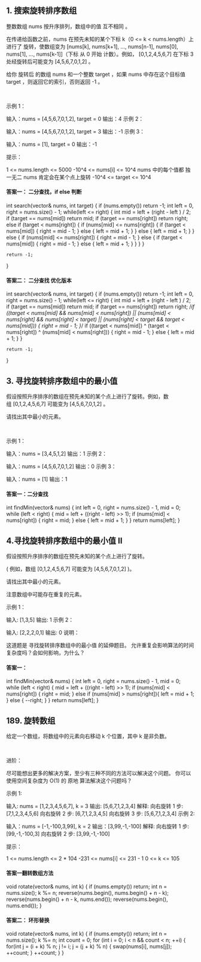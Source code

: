 ## 1. 搜索旋转排序数组  
整数数组 nums 按升序排列，数组中的值 互不相同 。

在传递给函数之前，nums 在预先未知的某个下标 k（0 <= k < nums.length）上进行了 旋转，使数组变为 [nums[k], nums[k+1], ..., nums[n-1], nums[0], nums[1], ..., nums[k-1]]（下标 从 0 开始 计数）。例如， [0,1,2,4,5,6,7] 在下标 3 处经旋转后可能变为 [4,5,6,7,0,1,2] 。

给你 旋转后 的数组 nums 和一个整数 target ，如果 nums 中存在这个目标值 target ，则返回它的索引，否则返回 -1 。

 

示例 1：

输入：nums = [4,5,6,7,0,1,2], target = 0
输出：4
示例 2：

输入：nums = [4,5,6,7,0,1,2], target = 3
输出：-1
示例 3：

输入：nums = [1], target = 0
输出：-1
 

提示：

1 <= nums.length <= 5000
-10^4 <= nums[i] <= 10^4
nums 中的每个值都 独一无二
nums 肯定会在某个点上旋转
-10^4 <= target <= 10^4

#### 答案一： 二分查找，if else 判断
int search(vector<int>& nums, int target) {
    if (nums.empty()) return -1;
    int left = 0, right = nums.size() - 1;
    while(left <= right) {
        int mid = left + (right - left ) / 2;
        if (target == nums[mid]) return mid;
        if (target == nums[right]) return right;
        else if (target < nums[right]) {
            if (nums[mid] <= nums[right]) {
                if (target < nums[mid]) {
                    right = mid - 1;
                } 
                else {
                    left = mid + 1;
                }
            } 
            else {
                left = mid + 1;
            }
        } 
        else {
            if (nums[mid] <= nums[right]) {
                right = mid - 1;
            }
            else {
                if (target < nums[mid]) {
                    right = mid - 1;
                }
                else {
                    left = mid + 1;
                }
            }
        }
    }

    return -1;
}

#### 答案二： 二分查找 优化版本
int search(vector<int>& nums, int target) {
    if (nums.empty()) return -1;
    int left = 0, right = nums.size() - 1;
    while(left <= right) {
        int mid = left + (right - left ) / 2;
        if (target == nums[mid]) return mid;
        if (target == nums[right]) return right;
        /*if ((target < nums[mid] && nums[mid] < nums[right]) || 
            (nums[mid] < nums[right] && nums[right] < target) ||
            (nums[right] < target && target < nums[mid])) {
            right = mid - 1;
        }*/
        if ((target < nums[mid]) ^ (target < nums[right]) ^ (nums[mid] < nums[right])) {
            right = mid - 1;
        }
        else {
            left = mid + 1;
        }
    }

    return -1;
}

## 3. 寻找旋转排序数组中的最小值
假设按照升序排序的数组在预先未知的某个点上进行了旋转。例如，数组 [0,1,2,4,5,6,7] 可能变为 [4,5,6,7,0,1,2] 。

请找出其中最小的元素。

 

示例 1：

输入：nums = [3,4,5,1,2]
输出：1
示例 2：

输入：nums = [4,5,6,7,0,1,2]
输出：0
示例 3：

输入：nums = [1]
输出：1

#### 答案一：二分查找
int findMin(vector<int>& nums) {
    int left = 0, right = nums.size() - 1, mid = 0;
    while (left < right) {
        mid = left + ((right - left) >> 1);
        if (nums[mid] < nums[right]) {
            right = mid;
        } 
        else {
            left = mid + 1;
        }
    }
    return nums[left];
}

## 4.寻找旋转排序数组中的最小值 II
假设按照升序排序的数组在预先未知的某个点上进行了旋转。

( 例如，数组 [0,1,2,4,5,6,7] 可能变为 [4,5,6,7,0,1,2] )。

请找出其中最小的元素。

注意数组中可能存在重复的元素。

示例 1：

输入: [1,3,5]
输出: 1
示例 2：

输入: [2,2,2,0,1]
输出: 0
说明：

这道题是 寻找旋转排序数组中的最小值 的延伸题目。
允许重复会影响算法的时间复杂度吗？会如何影响，为什么？

#### 答案一：
int findMin(vector<int>& nums) {
    int left = 0, right = nums.size() - 1, mid = 0;
    while (left < right) {
        mid = left + ((right - left) >> 1);
        if (nums[mid] < nums[right]) {
            right = mid;
        } else if (nums[mid] > nums[right]){
            left = mid + 1;
        } else {
            --right;
        }
    }
    return nums[left];
}

## 189. 旋转数组
给定一个数组，将数组中的元素向右移动 k 个位置，其中 k 是非负数。

 

进阶：

尽可能想出更多的解决方案，至少有三种不同的方法可以解决这个问题。
你可以使用空间复杂度为 O(1) 的 原地 算法解决这个问题吗？
 

示例 1:

输入: nums = [1,2,3,4,5,6,7], k = 3
输出: [5,6,7,1,2,3,4]
解释:
向右旋转 1 步: [7,1,2,3,4,5,6]
向右旋转 2 步: [6,7,1,2,3,4,5]
向右旋转 3 步: [5,6,7,1,2,3,4]
示例 2:

输入：nums = [-1,-100,3,99], k = 2
输出：[3,99,-1,-100]
解释: 
向右旋转 1 步: [99,-1,-100,3]
向右旋转 2 步: [3,99,-1,-100]
 

提示：

1 <= nums.length <= 2 * 104
-231 <= nums[i] <= 231 - 1
0 <= k <= 105

#### 答案一翻转数组方法
void rotate(vector<int>& nums, int k) {
    if (nums.empty()) return;
    int n = nums.size();
    k %= n;
    reverse(nums.begin(), nums.begin() + n - k);
    reverse(nums.begin() + n - k, nums.end());
    reverse(nums.begin(), nums.end());
}
    
#### 答案二： 环形替换
void rotate(vector<int>& nums, int k) {
    if (nums.empty()) return;
    int n = nums.size();
    k %= n;
    int count = 0;
    for (int i = 0; i < n && count < n; ++i) {
        for(int j = (i + k) % n; j != i; j = (j + k) % n) {
            swap(nums[i], nums[j]);
            ++count;
        }
        ++count;
    }
}
